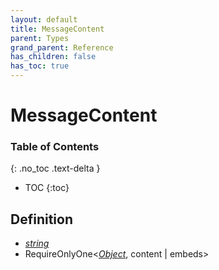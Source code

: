```yaml
---
layout: default
title: MessageContent
parent: Types
grand_parent: Reference
has_children: false
has_toc: true
---
```


# MessageContent
### Table of Contents
{: .no_toc .text-delta }

- TOC
{:toc}
## Definition
- *[string](https://developer.mozilla.org/en-US/docs/Web/JavaScript/Reference/Global_Objects/string)*
- RequireOnlyOne<*[Object](https://developer.mozilla.org/en-US/docs/Web/JavaScript/Reference/Global_Objects/Object)*, content \| embeds>
